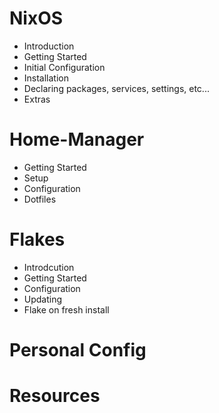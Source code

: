 # NixOS
- Introduction
- Getting Started
- Initial Configuration
- Installation
- Declaring packages, services, settings, etc...
- Extras

# Home-Manager
- Getting Started
- Setup
- Configuration
- Dotfiles


# Flakes
- Introdcution
- Getting Started
- Configuration
- Updating
- Flake on fresh install

# Personal Config

# Resources
